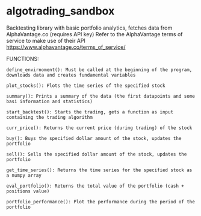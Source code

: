 # algotrading_sandbox
Backtesting library with basic portfolio analytics, fetches data from AlphaVantage.co (requires API key)
Refer to the AlphaVantage terms of service to make use of their API https://www.alphavantage.co/terms_of_service/

FUNCTIONS:
    
    define_envirnoment(): Must be called at the beginning of the program, downloads data and creates fundamental variables
    
    plot_stocks(): Plots the time series of the specified stock 
    
    summary(): Prints a summary of the data (the first datapoints and some basi information and statistics)
    
    start_backtest(): Starts the trading, gets a function as input containing the trading algorithm
    
    curr_price(): Returns the current price (during trading) of the stock
    
    buy(): Buys the specified dollar amount of the stock, updates the portfolio
    
    sell(): Sells the specified dollar amount of the stock, updates the portfolio
    
    get_time_series(): Returns the time series for the specified stock as a numpy array
    
    eval_portfolio(): Returns the total value of the portfolio (cash + positions value)
    
    portfolio_performance(): Plot the performance during the period of the portfolio
    

    
